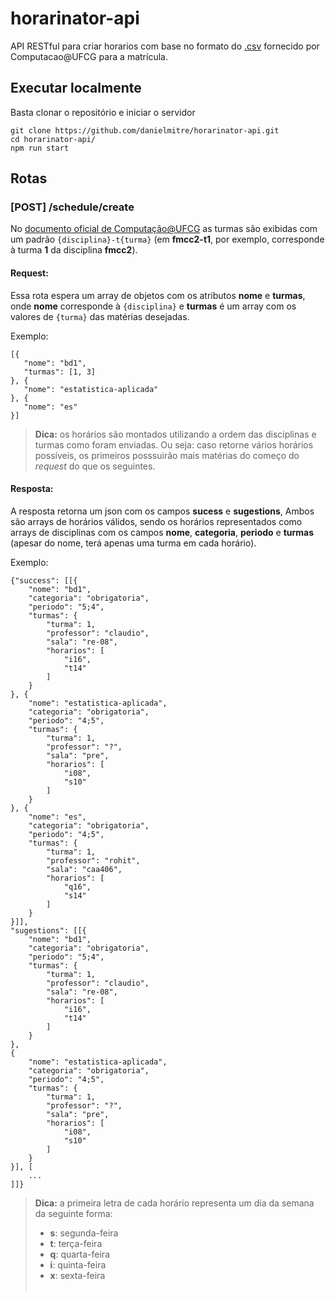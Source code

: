 # horarinator-api
API RESTful para criar horarios com base no formato do [.csv](horario.csv) fornecido por Computacao@UFCG para a matrícula.

## Executar localmente

Basta clonar o repositório e iniciar o servidor

```
git clone https://github.com/danielmitre/horarinator-api.git
cd horarinator-api/
npm run start
```

## Rotas

### [POST] /schedule/create

No [documento oficial de Computação@UFCG](https://bit.ly/horario2019-1) as turmas são exibidas com um padrão ```{disciplina}-t{turma}``` (em **fmcc2-t1**, por exemplo, corresponde à turma **1** da disciplina **fmcc2**). 

#### Request:
Essa rota espera um array de objetos com os atributos **nome** e **turmas**, onde **nome** corresponde à ```{disciplina}``` e **turmas** é um array com os valores de ```{turma}``` das matérias desejadas.
 
Exemplo:
 ```
[{
    "nome": "bd1",
    "turmas": [1, 3]
}, {
    "nome": "estatistica-aplicada"
}, {
    "nome": "es"
}]
```

> **Dica:** os horários são montados utilizando a ordem das disciplinas e turmas como foram enviadas. Ou seja: caso retorne vários horários possíveis, os primeiros posssuirão mais matérias do começo do *request* do que os seguintes.

#### Resposta:

A resposta retorna um json com os campos **sucess** e **sugestions**, Ambos são arrays de horários válidos, sendo os horários representados como arrays de disciplinas com os campos **nome**, **categoria**, **periodo** e **turmas** (apesar do nome, terá apenas uma turma em cada horário).

Exemplo:
```
{"success": [[{
    "nome": "bd1",
    "categoria": "obrigatoria",
    "periodo": "5;4",
    "turmas": {
        "turma": 1,
        "professor": "claudio",
        "sala": "re-08",
        "horarios": [
            "i16",
            "t14"
        ]
    }
}, {
    "nome": "estatistica-aplicada",
    "categoria": "obrigatoria",
    "periodo": "4;5",
    "turmas": {
        "turma": 1,
        "professor": "?",
        "sala": "pre",
        "horarios": [
            "i08",
            "s10"
        ]
    }
}, {
    "nome": "es",
    "categoria": "obrigatoria",
    "periodo": "4;5",
    "turmas": {
        "turma": 1,
        "professor": "rohit",
        "sala": "caa406",
        "horarios": [
            "q16",
            "s14"
        ]
    }
}]],
"sugestions": [[{
    "nome": "bd1",
    "categoria": "obrigatoria",
    "periodo": "5;4",
    "turmas": {
        "turma": 1,
        "professor": "claudio",
        "sala": "re-08",
        "horarios": [
            "i16",
            "t14"
        ]
    }
},
{
    "nome": "estatistica-aplicada",
    "categoria": "obrigatoria",
    "periodo": "4;5",
    "turmas": {
        "turma": 1,
        "professor": "?",
        "sala": "pre",
        "horarios": [
            "i08",
            "s10"
        ]
    }
}], [
    ...
]]}
```

> **Dica:** a primeira letra de cada horário representa um dia da semana da seguinte forma:
> * **s**: segunda-feira
> * **t**: terça-feira
> * **q**: quarta-feira
> * **i**: quinta-feira
> * **x**: sexta-feira
> ` `  
> &nbsp;


